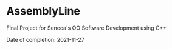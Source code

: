 # AssemblyLine
Final Project for Seneca's OO Software Development using C++ 

Date of completion: 2021-11-27

